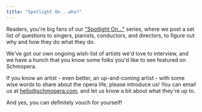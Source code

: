 ```yaml
---
title: "Spotlight On...who?"
---
```


Readers, you're big fans of our ["Spotlight On..."](/spotlight-on-stephanie-tritchew/) series, where we post a set list of questions to singers, pianists, conductors, and directors, to figure out why and how they do what they do.

We've got our own ongoing wish-list of artists we'd love to interview, and we have a hunch that you know some folks you'd like to see featured on Schmopera. 

If you know an artist - even better, an up-and-coming artist - with some wise words to share about the opera life, please introduce us! You can email us at [hello@schmopera.com](mailto:hello@schmopera.com), and let us know a bit about what they're up to.

And yes, you can definitely vouch for yourself!
